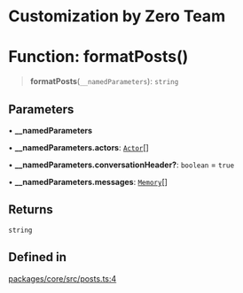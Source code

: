 # Customization by Zero Team

# Function: formatPosts()

> **formatPosts**(`__namedParameters`): `string`

## Parameters

• **\_\_namedParameters**

• **\_\_namedParameters.actors**: [`Actor`](../interfaces/Actor.md)[]

• **\_\_namedParameters.conversationHeader?**: `boolean` = `true`

• **\_\_namedParameters.messages**: [`Memory`](../interfaces/Memory.md)[]

## Returns

`string`

## Defined in

[packages/core/src/posts.ts:4](https://github.com/elizaos/eliza/blob/7fcf54e7fb2ba027d110afcc319c0b01b3f181dc/packages/core/src/posts.ts#L4)
